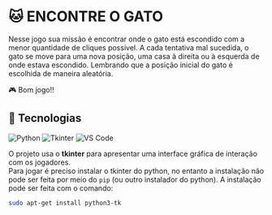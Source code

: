 # 🐱 ENCONTRE O GATO

Nesse jogo sua missão é encontrar onde o gato está escondido com a menor
quantidade de cliques possível. A cada tentativa mal sucedida, o gato se
move para uma nova posição, uma casa à direita ou à esquerda de onde estava
escondido. Lembrando que a posição inicial do gato é escolhida de maneira
aleatória. 

🎮 Bom jogo!!

## 🚀 Tecnologias

![Python](https://img.shields.io/badge/Python-3776AB?style=for-the-badge&logo=python&logoColor=white)
![Tkinter](https://img.shields.io/badge/Tkinter-FFDD00?style=for-the-badge&logo=python&logoColor=black)
![VS Code](https://img.shields.io/badge/VS%20Code-007ACC?style=for-the-badge&logo=visualstudiocode&logoColor=white)

O projeto usa o **tkinter** para apresentar uma interface gráfica de interação com os jogadores.  
Para jogar é preciso instalar o tkinter do python, no entanto a instalação não pode ser
feita por meio do ```pip``` (ou outro instalador do python). A instalação pode ser feita
com o comando:

```bash
sudo apt-get install python3-tk
```
